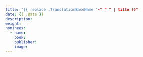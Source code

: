 ```yaml
---
title: "{{ replace .TranslationBaseName "-" " " | title }}"
date: {{ .Date }}
description:
weight: 
nominees:
  - name: 
    book:
    publisher:
    image: 
---
```

